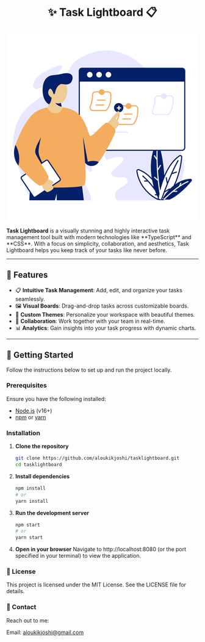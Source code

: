 <div align="center">

# ✨ Task Lightboard 📋

![Task Lightboard Logo](./public/tasklist.png)

</div>
<strong>Task Lightboard</strong> is a visually stunning and highly interactive task management tool built with modern technologies like **TypeScript** and **CSS**. With a focus on simplicity, collaboration, and aesthetics, Task Lightboard helps you keep track of your tasks like never before.

---

## 🌟 Features

- 📋 **Intuitive Task Management**: Add, edit, and organize your tasks seamlessly.
- 🖼️ **Visual Boards**: Drag-and-drop tasks across customizable boards.
- 🌈 **Custom Themes**: Personalize your workspace with beautiful themes.
- 👫 **Collaboration**: Work together with your team in real-time.
- 📊 **Analytics**: Gain insights into your task progress with dynamic charts.

---

## 🚀 Getting Started

Follow the instructions below to set up and run the project locally.

### Prerequisites

Ensure you have the following installed:
- [Node.js](https://nodejs.org/) (v16+)
- [npm](https://www.npmjs.com/) or [yarn](https://yarnpkg.com/)

### Installation

1. **Clone the repository**
   ```bash
   git clone https://github.com/aloukikjoshi/tasklightboard.git
   cd tasklightboard
   ```

2. **Install dependencies**
   ```bash
   npm install
   # or
   yarn install
   ```

3. **Run the development server**
   ```bash
   npm start
   # or
   yarn start
   ```

4. **Open in your browser**
   Navigate to http://localhost:8080 (or the port specified in your terminal) to view the application.

### 📜 License

This project is licensed under the MIT License. See the LICENSE file for details.

### 💬 Contact

Reach out to me:

Email: aloukikjoshi@gmail.com
